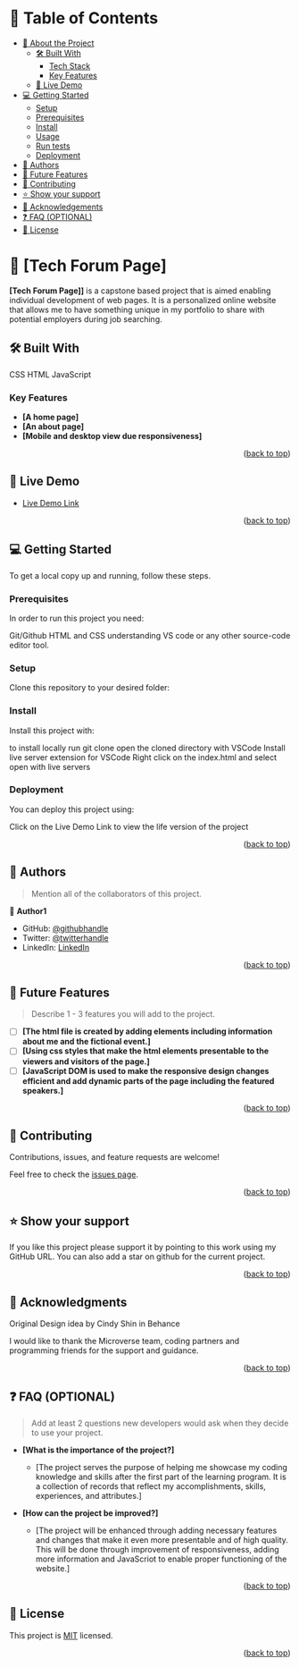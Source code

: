 # 📗 Table of Contents

- [📖 About the Project](#about-project)
  - [🛠 Built With](#built-with)
    - [Tech Stack](#tech-stack)
    - [Key Features](#key-features)
  - [🚀 Live Demo](#live-demo)
- [💻 Getting Started](#getting-started)
  - [Setup](#setup)
  - [Prerequisites](#prerequisites)
  - [Install](#install)
  - [Usage](#usage)
  - [Run tests](#run-tests)
  - [Deployment](#triangular_flag_on_post-deployment)
- [👥 Authors](#authors)
- [🔭 Future Features](#future-features)
- [🤝 Contributing](#contributing)
- [⭐️ Show your support](#support)
- [🙏 Acknowledgements](#acknowledgements)
- [❓ FAQ (OPTIONAL)](#faq)
- [📝 License](#license)

# 📖 [Tech Forum Page] <a name="about-project"></a>

**[Tech Forum Page]]** is a capstone based project that is aimed enabling individual development of web pages. It is a personalized online website that allows me to have something unique in my portfolio to share with potential employers during job searching.

## 🛠 Built With 
<a name="built-with">CSS</a>
<a name="built-with">HTML</a>
<a name="built-with">JavaScript</a>

### Key Features <a name="key-features"></a>

- **[A home page]**
- **[An about page]**
- **[Mobile and desktop view due responsiveness]**

<p align="right">(<a href="#readme-top">back to top</a>)</p>

## 🚀 Live Demo <a name="live-demo"></a>

- [Live Demo Link](https://yourdeployedapplicationlink.com)

<p align="right">(<a href="#readme-top">back to top</a>)</p>

## 💻 Getting Started <a name="getting-started"></a>

To get a local copy up and running, follow these steps.

### Prerequisites

In order to run this project you need:

<a name="getting-started">Git/Github</a>
<a name="getting-started">HTML and CSS understanding</a>
<a name="getting-started">VS code or any other source-code editor  tool.</a>


### Setup

Clone this repository to your desired folder:

### Install

Install this project with:

<a name="getting-started">to install locally run git clone</a>
<a name="getting-started">open the cloned directory with VSCode</a>
<a name="getting-started">Install live server extension for VSCode</a>
<a name="getting-started">Right click on the index.html and select open with live servers</a>

### Deployment

You can deploy this project using:

<a name="getting-started">Click on the Live Demo Link to view the life version of the project</a>

<p align="right">(<a href="#readme-top">back to top</a>)</p>


## 👥 Authors <a name="authors"></a>

> Mention all of the collaborators of this project.

👤 **Author1**

- GitHub: [@githubhandle](https://github.com/chepkok3)
- Twitter: [@twitterhandle](https://twitter.com/home)
- LinkedIn: [LinkedIn](https://www.linkedin.com/in/kibor-stanley-350b8a123/)

<p align="right">(<a href="#readme-top">back to top</a>)</p>


## 🔭 Future Features <a name="future-features"></a>

> Describe 1 - 3 features you will add to the project.

- [ ] **[The html file is created by adding elements including information about me and the fictional event.]**
- [ ] **[Using css styles that make the html elements presentable to the viewers and visitors of the page.]**
- [ ] **[JavaScript DOM is used to make the responsive design changes efficient and add dynamic parts of the page including the featured speakers.]**

<p align="right">(<a href="#readme-top">back to top</a>)</p>

## 🤝 Contributing <a name="contributing"></a>

Contributions, issues, and feature requests are welcome!

Feel free to check the [issues page](../../issues/).

<p align="right">(<a href="#readme-top">back to top</a>)</p>

## ⭐️ Show your support <a name="support"></a>

If you like this project please support it by pointing to this work using my GitHub URL. You can also add a star on github for the current project.

<p align="right">(<a href="#readme-top">back to top</a>)</p>

## 🙏 Acknowledgments <a name="acknowledgements"></a>

Original Design idea by Cindy Shin in Behance

I would like to thank the Microverse team, coding partners and programming friends for the support and guidance.

<p align="right">(<a href="#readme-top">back to top</a>)</p>

## ❓ FAQ (OPTIONAL) <a name="faq"></a>

> Add at least 2 questions new developers would ask when they decide to use your project.

- **[What is the importance of the project?]**

  - [The project serves the purpose of helping me showcase my coding knowledge and skills after the first part of the learning program. It is a collection of records that reflect my accomplishments, skills, experiences, and attributes.]

- **[How can the project be improved?]**

  - [The project will be enhanced through adding necessary features and changes that make it even more presentable and of high quality. This will be done through improvement of responsiveness, adding more information and JavaScriot to enable proper functioning of the website.]

<p align="right">(<a href="#readme-top">back to top</a>)</p>


## 📝 License <a name="license"></a>

This project is [MIT](./LICENSE) licensed.



<p align="right">(<a href="#readme-top">back to top</a>)</p>